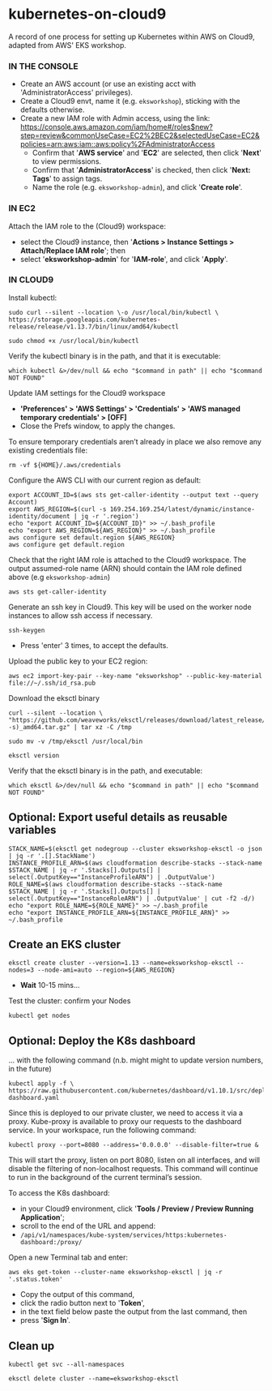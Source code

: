 # kubernetes-on-cloud9
A record of one process for setting up Kubernetes within AWS on Cloud9, adapted from AWS' EKS workshop.

### IN THE CONSOLE ###

- Create an AWS account (or use an existing acct with 'AdministratorAccess' privileges).
- Create a Cloud9 envt, name it (e.g. `eksworkshop`), sticking with the defaults otherwise.
- Create a new IAM role with Admin access, using the link: 
https://console.aws.amazon.com/iam/home#/roles$new?step=review&commonUseCase=EC2%2BEC2&selectedUseCase=EC2&policies=arn:aws:iam::aws:policy%2FAdministratorAccess
  - Confirm that '**AWS service**' and '**EC2**' are selected, then click '**Next**' to view permissions.
  - Confirm that '**AdministratorAccess**' is checked, then click '**Next: Tags**' to assign tags.
  - Name the role (e.g. `eksworkshop-admin`), and click '**Create role**'.

### IN EC2 ###

Attach the IAM role to the (Cloud9) workspace:
- select the Cloud9 instance, then '**Actions > Instance Settings > Attach/Replace IAM role**'; then
- select  '**eksworkshop-admin**' for '**IAM-role**', and click '**Apply**'.

### IN CLOUD9 ###

Install kubectl:
```
sudo curl --silent --location \-o /usr/local/bin/kubectl \
https://storage.googleapis.com/kubernetes-release/release/v1.13.7/bin/linux/amd64/kubectl

sudo chmod +x /usr/local/bin/kubectl
``` 

Verify the kubectl binary is in the path, and that it is executable:
```
which kubectl &>/dev/null && echo "$command in path" || echo "$command NOT FOUND"
```

Update IAM settings for the Cloud9 workspace
- **'Preferences' > 'AWS Settings' > 'Credentials' > 'AWS managed temporary credentials' > [OFF]**
- Close the Prefs window, to apply the changes.

To ensure temporary credentials aren’t already in place we also remove any existing credentials file:
```
rm -vf ${HOME}/.aws/credentials
```

Configure the AWS CLI with our current region as default:
```
export ACCOUNT_ID=$(aws sts get-caller-identity --output text --query Account)
export AWS_REGION=$(curl -s 169.254.169.254/latest/dynamic/instance-identity/document | jq -r '.region')
echo "export ACCOUNT_ID=${ACCOUNT_ID}" >> ~/.bash_profile
echo "export AWS_REGION=${AWS_REGION}" >> ~/.bash_profile
aws configure set default.region ${AWS_REGION}
aws configure get default.region
```

Check that the right IAM role is attached to the Cloud9 workspace. The output assumed-role name (ARN) should contain the IAM role defined above (e.g `eksworkshop-admin`)
```
aws sts get-caller-identity
```

Generate an ssh key in Cloud9. This key will be used on the worker node instances to allow ssh access if necessary.
```
ssh-keygen
```
- Press 'enter' 3 times, to accept the defaults.

Upload the public key to your EC2 region:
```
aws ec2 import-key-pair --key-name "eksworkshop" --public-key-material file://~/.ssh/id_rsa.pub
```

Download the eksctl binary
```
curl --silent --location \
"https://github.com/weaveworks/eksctl/releases/download/latest_release/eksctl_$(uname -s)_amd64.tar.gz" | tar xz -C /tmp

sudo mv -v /tmp/eksctl /usr/local/bin

eksctl version
```

Verify that the eksctl binary is in the path, and executable:
```
which eksctl &>/dev/null && echo "$command in path" || echo "$command NOT FOUND"
```

## Optional: Export useful details as reusable variables ##
```
STACK_NAME=$(eksctl get nodegroup --cluster eksworkshop-eksctl -o json | jq -r '.[].StackName')
INSTANCE_PROFILE_ARN=$(aws cloudformation describe-stacks --stack-name $STACK_NAME | jq -r '.Stacks[].Outputs[] | select(.OutputKey=="InstanceProfileARN") | .OutputValue')
ROLE_NAME=$(aws cloudformation describe-stacks --stack-name $STACK_NAME | jq -r '.Stacks[].Outputs[] | select(.OutputKey=="InstanceRoleARN") | .OutputValue' | cut -f2 -d/)
echo "export ROLE_NAME=${ROLE_NAME}" >> ~/.bash_profile
echo "export INSTANCE_PROFILE_ARN=${INSTANCE_PROFILE_ARN}" >> ~/.bash_profile
```

## Create an EKS cluster ##
```
eksctl create cluster --version=1.13 --name=eksworkshop-eksctl --nodes=3 --node-ami=auto --region=${AWS_REGION}
```
-  **Wait** 10-15 mins...

Test the cluster: confirm your Nodes
```
kubectl get nodes
```

## Optional: Deploy the K8s dashboard ##

... with the following command (n.b. might might to update version numbers, in the future)
```
kubectl apply -f \
https://raw.githubusercontent.com/kubernetes/dashboard/v1.10.1/src/deploy/recommended/kubernetes-dashboard.yaml
```

Since this is deployed to our private cluster, we need to access it via a proxy. 
Kube-proxy is available to proxy our requests to the dashboard service. In your workspace, run the following command:
```
kubectl proxy --port=8080 --address='0.0.0.0' --disable-filter=true &
```
This will start the proxy, listen on port 8080, listen on all interfaces, and will disable the filtering of non-localhost requests.
This command will continue to run in the background of the current terminal’s session.

To access the K8s dashboard: 
- in your Cloud9 environment, click '**Tools / Preview / Preview Running Application**';
- scroll to the end of the URL and append: 
- `/api/v1/namespaces/kube-system/services/https:kubernetes-dashboard:/proxy/`

Open a new Terminal tab and enter:
```
aws eks get-token --cluster-name eksworkshop-eksctl | jq -r '.status.token'
```
- Copy the output of this command,
- click the radio button next to '**Token**', 
- in the text field below paste the output from the last command, then
- press '**Sign In**'.

## Clean up ##
```
kubectl get svc --all-namespaces

eksctl delete cluster --name=eksworkshop-eksctl
```
